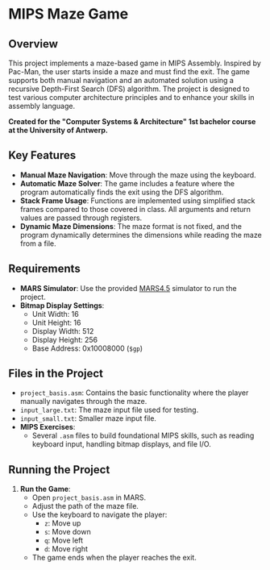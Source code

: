 # MIPS Maze Game

## Overview
This project implements a maze-based game in MIPS Assembly. Inspired by Pac-Man, the user starts inside a maze and must find the exit. The game supports both manual navigation and an automated solution using a recursive Depth-First Search (DFS) algorithm. The project is designed to test various computer architecture principles and to enhance your skills in assembly language.

**Created for the "Computer Systems & Architecture" 1st bachelor course at the University of Antwerp.**

## Key Features
- **Manual Maze Navigation**: Move through the maze using the keyboard.
- **Automatic Maze Solver**: The game includes a feature where the program automatically finds the exit using the DFS algorithm.
- **Stack Frame Usage**: Functions are implemented using simplified stack frames compared to those covered in class. All arguments and return values are passed through registers.
- **Dynamic Maze Dimensions**: The maze format is not fixed, and the program dynamically determines the dimensions while reading the maze from a file.

## Requirements
- **MARS Simulator**: Use the provided [MARS4.5](#) simulator to run the project.
- **Bitmap Display Settings**:
  - Unit Width: 16
  - Unit Height: 16
  - Display Width: 512
  - Display Height: 256
  - Base Address: 0x10008000 (`$gp`)

## Files in the Project
- `project_basis.asm`: Contains the basic functionality where the player manually navigates through the maze.
- `input_large.txt`: The maze input file used for testing.
- `input_small.txt`: Smaller maze input file.
- **MIPS Exercises**:
  - Several `.asm` files to build foundational MIPS skills, such as reading keyboard input, handling bitmap displays, and file I/O.

## Running the Project
1. **Run the Game**:
   - Open `project_basis.asm` in MARS.
   - Adjust the path of the maze file.
   - Use the keyboard to navigate the player:
     - `z`: Move up
     - `s`: Move down
     - `q`: Move left
     - `d`: Move right
   - The game ends when the player reaches the exit.
